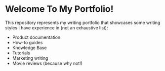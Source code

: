 # Welcome To My Portfolio!

This repository represents my writing portfolio that showcases some writing styles I have experience in (not an exhaustive list):

* Product documentation
* How-to guides
* Knowledge Base
* Tutorials
* Marketing writing
* Movie reviews (because why not!)



